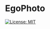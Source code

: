 # EgoPhoto

[![License: MIT](https://img.shields.io/badge/License-MIT-blue.svg)](https://opensource.org/licenses/MIT)
